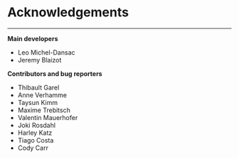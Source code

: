 
# Acknowledgements

---

**Main developers**
- Leo Michel-Dansac
- Jeremy Blaizot



**Contributors and bug reporters**
- Thibault Garel
- Anne Verhamme
- Taysun Kimm
- Maxime Trebitsch
- Valentin Mauerhofer
- Joki Rosdahl
- Harley Katz
- Tiago Costa
- Cody Carr


